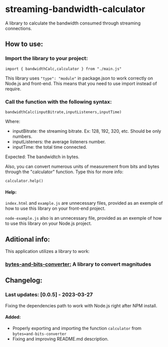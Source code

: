 # streaming-bandwidth-calculator
A library to calculate the bandwidth consumed through streaming connections.

## How to use:

### Import the library to your project:

```
import { bandwidthCalc,calculator } from "./main.js"
```

This library uses `"type": "module"` in package.json to work correctly on Node.js and front-end. This means that you need to use import instead of require.

### Call the function with the following syntax:

```
bandwidthCalc(inputBitrate,inputListeners,inputTime)
```

Where:

- inputBitrate: the streaming bitrate. Ex: 128, 192, 320, etc. Should be only numbers.
- inputListeners: the average listeners number.
- inputTime: the total time connected.

Expected: The bandwidtch in bytes.

Also, you can convert numerous units of measurement from bits and bytes through the "calculator" function. Type this for more info:

```
calculator.help()
```

#### Help:

`index.html` and `example.js` are unnecessary files, provided as an exemple of how to use this library on your front-end project.

`node-example.js` also is an unnecessary file, provided as an exemple of how to use this library on your Node.js project.

## Aditional info:

This application utilizes a library to work:

### [bytes-and-bits-converter:](https://github.com/luizrsilveira1/bytes-and-bits-converter) A library to convert magnitudes


## Changelog:

### Last updates: [0.0.5] - 2023-03-27

Fixing the dependencies path to work with Node.js right after NPM install.

#### Added:

- Properly exporting and importing the function `calculator` from `bytes=and-bits-converter`
- Fixing and improving README.md description.
